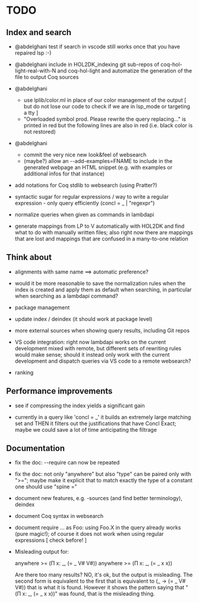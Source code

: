 TODO
====

Index and search
----------------

* @abdelghani test if search in vscode still works once that
  you have repaired lsp :-)

* @abdelghani include in HOL2DK_indexing git sub-repos of
  coq-hol-light-real-with-N and coq-hol-light
  and automatize the generation of the file to output Coq sources

* @abdelghani
  - use lplib/color.ml in place of our color management of the
    output [ but do not lose our code to check if we are
    in lsp_mode or targeting a tty ]
  - "Overloaded symbol prod. Please rewrite the query replacing..."
    is printed in red but the following lines are also in red
    (i.e. black color is not restored)

* @abdelghani
  - commit the very nice new look&feel of websearch
  - (maybe?) allow an --add-examples=FNAME to include in the
    generated webpage an HTML snippet (e.g. with examples or
    additional infos for that instance)

* add notations for Coq stdlib to websearch (using Pratter?)

* syntactic sugar for regular expressions / way to write a regular
  expression - only query efficiently
    (concl = _ | "regexpr")

* normalize queries when given as commands in lambdapi

* generate mappings from LP to V automatically with HOL2DK and find
  what to do with manually written files; also right now there are
  mappings that are lost and mappings that are confused in a many-to-one
  relation

Think about
-----------

* alignments with same name ==> automatic preference?

* would it be more reasonable to save the normalization rules
  when the index is created and apply them as default when searching,
  in particular when searching as a lambdapi command?

* package management

* update index / deindex (it should work at package level)

* more external sources when showing query results, including Git repos

* VS code integration: right now lambdapi works on the current development
  mixed with remote, but different sets of rewriting rules would make sense;
  should it instead only work with the current development and dispatch
  queries via VS code to a remote websearch?

* ranking

Performance improvements
------------------------

* see if compressing the index yields a significant gain

* currently in a query like 'concl = _' it builds an extremely large matching set
  and THEN it filters out the justifications that have Concl Exact; maybe we
  could save a lot of time anticipating the filtrage

Documentation
-------------

* fix the doc: --require can now be repeated

* fix the doc: not only "anywhere" but also "type" can be paired
  only with ">="; maybe make it explicit that to match exactly the
  type of a constant one should use "spine ="

* document new features, e.g. -sources (and find better
  terminology), deindex

* document Coq syntax in websearch

* document require ... as Foo: using Foo.X in the query already
  works (pure magic!); of course it does not work when using
  regular expressions [ check before! ]

* Misleading output for:

  anywhere >= (Π x: _, (= _ V# V#))
  anywhere >= (Π x: _, (= _ x x))

  Are there too many results?  NO, it's ok, but the output is misleading.
  The second form is equivalent
  to the first that is equivalent to  (_ -> (= _ V# V#)) that is what it is
  found. However it shows the pattern saying that " (Π x: _, (= _ x x))" was
  found, that is the misleading thing.
